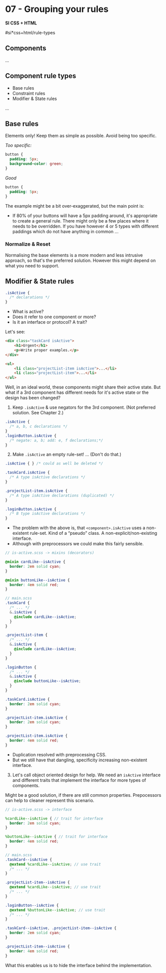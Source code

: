 # 07 - Grouping your rules

**SI CSS + HTML**

#si*css+html/rule-types

## Components

...

## Component rule types

- Base rules
- Constraint rules
- Modifier & State rules

...

## Base rules

Elements only! Keep them as simple as possible. Avoid being too specific.

*Too specific:*

```css
button {
  padding: 5px;
  background-color: green;
}
```

*Good*

```css
button {
  padding: 5px;
}
```

The example might be a bit over-exaggerated, but the main point is:

- If 80% of your buttons will have a 5px padding around, it's appropriate to create a general rule. There might only be a few places where it needs to be overridden. If you have however 4 or 5 types with different paddings which do not have anything in common ... 

### Normalize & Reset

Normalising the base elements is a more modern and less intrusive approach, so that's the preferred solution. However this might depend on what you need to support.

## Modifier & State rules

```css
.isActive {
  /* declarations */
}
```

- What is active?
- Does it refer to one component or more?
- Is it an interface or protocol? A trait?

Let's see:

```html
<div class="taskCard isActive">
    <h1>Urgent</h1>
    <p>Write proper examples.</p>
</div>

<ul>
    <li class="projectList-item isActive">...</li>
    <li class="projectList-item">...</li>
</ul>
```

Well, in an ideal world, these components might share their active state. But what if a 3rd component has different needs for it's active state or the design has been changed?

1. Keep `.isActive` & use negators for the 3rd component. (Not preferred solution. See Chapter 2.)

```css
.isActive {
  /* a, b, c declarations */
}
.loginButton.isActive {
  /* negate: a, b; add: e, f declarations;*/
}
```

2. Make `.isActive` an empty rule-set! ... (Don't do that.)

```css
.isActive { } /* could as well be deleted */

.taskCard.isActive {
  /* A type isActive declarations */
}

.projectList-item.isActive {
  /* A type isActive declarations (duplicated) */
}

.loginButton.isActive {
  /* B type isActive declarations */
}
```

- The problem with the above is, that `<component>.isActive` uses a non-existent rule-set. Kind of a “pseudo” class. A non-explicit/non-existing interface.
- Although with preprocessors we could make this fairly sensible.

```scss
// is-active.scss -> mixins (decorators)

@mixin cardLike--isActive {
  border: 2em solid cyan;
}

@mixin buttonLike--isActive {
  border: 4em solid red;
}

// main.scss
.taskCard {
  /* ... */
  &.isActive {
    @include cardLike--isActive;
  }
}

.projectList-item {
  /* ... */
  &.isActive {
    @include cardLike--isActive;
  }
}

.loginButton {
  /* ... */
  &.isActive {
    @include buttonLike--isActive;
  }
}
```

```css
.taskCard.isActive {
  border: 2em solid cyan;
}

.projectList-item.isActive {
  border: 2em solid cyan;
}

.projectList-item.isActive {
  border: 4em solid red;
}
```

- Duplication resolved with preprocessing CSS.
- But we still have that dangling, specificity increasing non-existent interface.

3. Let's call object oriented design for help. We need an `isActive` interface and different traits that implement the interface for more types of components.

Might be a good solution, if there are still common properties. Prepocessors can help to cleaner represent this scenario.

```scss
// is-active.scss -> interface

%cardLike--isActive { // trait for interface
  border: 2em solid cyan;
}

%buttonLike--isActive { // trait for interface
  border: 4em solid red;
}

// main.scss
.taskCard--isActive {
  @extend %cardLike--isActive; // use trait
  /* ... */
}

.projectList-item--isActive {
  @extend %cardLike--isActive; // use trait
  /* ... */
}

.loginButton--isActive {
  @extend %buttonLike--isActive; // use trait
  /* ... */
}
```

```css
.taskCard--isActive, .projectList-item--isActive {
  border: 2em solid cyan;
}

.projectList-item--isActive {
  border: 4em solid red;
}
```

What this enables us is to hide the interface behind the implementation.
